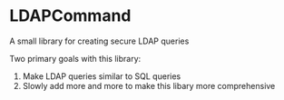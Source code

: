 # LDAPCommand
A small library for creating secure LDAP queries

Two primary goals with this library:
1. Make LDAP queries similar to SQL queries
2. Slowly add more and more to make this libary more comprehensive
